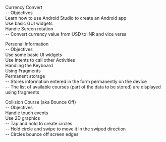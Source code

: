 Currency Convert<br>
-- Objectives<br>
   Learn how to use Android Studio to create an Android app<br>
   Use basic GUI widgets<br>
   Handle Screen rotation<br>
-- Convert currency value from USD to INR and vice versa<br>

Personal Information<br>
-- Objectives<br>
   Use some basic UI widgets<br>
   Use Intents to call other Activities<br>
   Handling the Keyboard<br>
   Using Fragments<br>
   Permanent storage<br>
-- Stores information entered in the form permanently on the device<br>
-- The list of available courses (part of the data to be stored) are displayed using fragments<br>

Collision Course (aka Bounce Off)<br>
-- Objectives<br>
   Handle touch events<br>
   Use 2D graphics<br>
-- Tap and hold to create circles<br>
-- Hold circle and swipe to move it in the swiped direction<br>
-- Circles bounce off screen edges<br>
